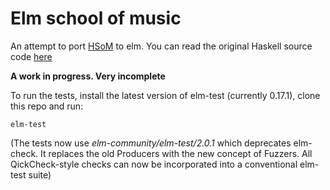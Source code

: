 # Elm school of music

An attempt to port [HSoM](http://www.cs.yale.edu/homes/hudak/Papers/HSoM.pdf) to elm. You can read the original Haskell source code [here](https://github.com/Euterpea/Euterpea2/blob/master/Euterpea/Music.lhs)

__A work in progress. Very incomplete__


To run the tests, install the latest version of elm-test (currently 0.17.1), clone this repo and run:

    elm-test
    
(The tests now use _elm-community/elm-test/2.0.1_ which deprecates elm-check. It replaces the old Producers with the new concept of Fuzzers.  All QickCheck-style checks can now be incorporated into a conventional elm-test suite)

